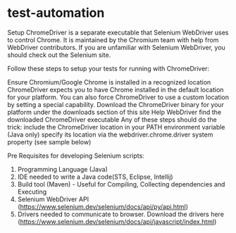 # test-automation
Setup
ChromeDriver is a separate executable that Selenium WebDriver uses to control Chrome. It is maintained by the Chromium team with help from WebDriver contributors. If you are unfamiliar with Selenium WebDriver, you should check out the Selenium site.

Follow these steps to setup your tests for running with ChromeDriver:

Ensure Chromium/Google Chrome is installed in a recognized location
ChromeDriver expects you to have Chrome installed in the default location for your platform. You can also force ChromeDriver to use a custom location by setting a special capability.
Download the ChromeDriver binary for your platform under the downloads section of this site
Help WebDriver find the downloaded ChromeDriver executable
Any of these steps should do the trick:
include the ChromeDriver location in your PATH environment variable
(Java only) specify its location via the webdriver.chrome.driver system property (see sample below)



Pre Requisites for developing Selenium scripts:

1) Programming Language (Java)
2) IDE needed to write a Java code(STS, Eclipse, Intellij)
3) Build tool (Maven) - Useful for Compiling, Collecting dependencies and Executing
4) Selenium WebDriver API (https://www.selenium.dev/selenium/docs/api/py/api.html)
5) Drivers needed to communicate to browser. Download the drivers here (https://www.selenium.dev/selenium/docs/api/javascript/index.html) 




